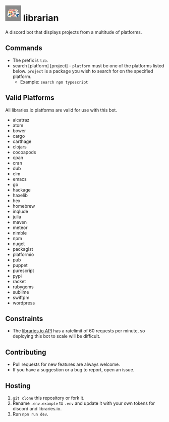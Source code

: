 <h1>
  <img src="logo.png" alt="Logo" width="50" height="50">
  librarian
</h1>

A discord bot that displays projects from a multitude of platforms.

## Commands
  * The prefix is `lib`.
  * search [platform] [project] - `platform` must be one of the platforms listed below. `project` is a package you wish to search for on the specified platform.
    * Example: `search npm typescript`

## Valid Platforms
All libraries.io platforms are valid for use with this bot.
  * alcatraz
  * atom
  * bower
  * cargo
  * carthage
  * clojars
  * cocoapods
  * cpan
  * cran
  * dub
  * elm
  * emacs
  * go
  * hackage
  * haxelib
  * hex
  * homebrew
  * inqlude
  * julia
  * maven
  * meteor
  * nimble
  * npm
  * nuget
  * packagist
  * platformio
  * pub
  * puppet
  * purescript
  * pypi
  * racket
  * rubygems
  * sublime
  * swiftpm
  * wordpress


## Constraints
  * The [libraries.io API](https://libraries.io/api) has a ratelimit of 60 requests per minute, so deploying this bot to scale will be difficult.

## Contributing
  * Pull requests for new features are always welcome.
  * If you have a suggestion or a bug to report, open an issue.

## Hosting
  1. `git clone` this repository or fork it.
  2. Rename `.env.example` to `.env` and update it with your own tokens for discord and libraries.io.
  3. Run `npm run dev`.